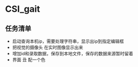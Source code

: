 # CSI_gait
## 任务清单
- 启动查询本机ip，需要处理字符串，显示出ip到指定编辑框
- 把视觉的摄像头 在实时图像显示出来
- 增加id和录取数据，保存到本地文件，保存的数据来源暂时留着
- 界面 丑 配一个色
